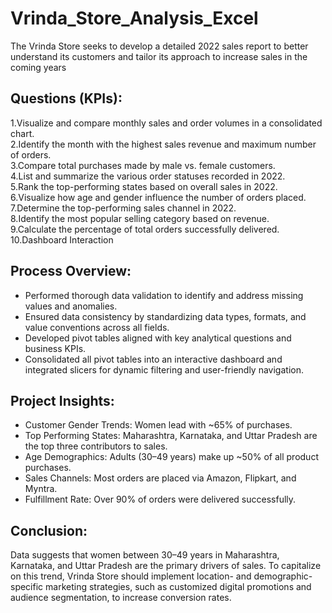 # Vrinda_Store_Analysis_Excel
The Vrinda Store seeks to develop a detailed 2022 sales report to better understand its customers and tailor its approach to increase sales in the coming years

## Questions (KPIs):
1.Visualize and compare monthly sales and order volumes in a consolidated chart.<br>
2.Identify the month with the highest sales revenue and maximum number of orders.<br>
3.Compare total purchases made by male vs. female customers.<br>
4.List and summarize the various order statuses recorded in 2022.<br>
5.Rank the top-performing states based on overall sales in 2022.<br>
6.Visualize how age and gender influence the number of orders placed.<br>
7.Determine the top-performing sales channel in 2022.<br>
8.Identify the most popular selling category based on revenue.<br>
9.Calculate the percentage of total orders successfully delivered.<br>
10.Dashboard Interaction

## Process Overview:
- Performed thorough data validation to identify and address missing values and anomalies.<br>
- Ensured data consistency by standardizing data types, formats, and value conventions across all fields.<br>
- Developed pivot tables aligned with key analytical questions and business KPIs.<br>
- Consolidated all pivot tables into an interactive dashboard and integrated slicers for dynamic filtering and user-friendly navigation.<br>

## Project Insights:
- Customer Gender Trends: Women lead with ~65% of purchases.<br>
- Top Performing States: Maharashtra, Karnataka, and Uttar Pradesh are the top three contributors to sales.<br>
- Age Demographics: Adults (30–49 years) make up ~50% of all product purchases.<br>
- Sales Channels: Most orders are placed via Amazon, Flipkart, and Myntra.<br>
- Fulfillment Rate: Over 90% of orders were delivered successfully.<br>

## Conclusion:
Data suggests that women between 30–49 years in Maharashtra, Karnataka, and Uttar Pradesh are the primary drivers of sales. To capitalize on this trend, Vrinda Store should implement location- and demographic-specific marketing strategies, such as customized digital promotions and audience segmentation, to increase conversion rates.
